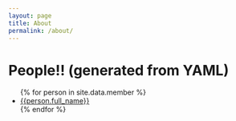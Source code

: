 ```yaml
---
layout: page
title: About
permalink: /about/
---
```


<h1>People!! (generated from YAML)</h1>

<ul>
{% for person in site.data.member %}
  <li><a href="{{ person.full_name | datapage_url: '/people' }}">{{person.full_name}}</a></li>
{% endfor %}
</ul>
